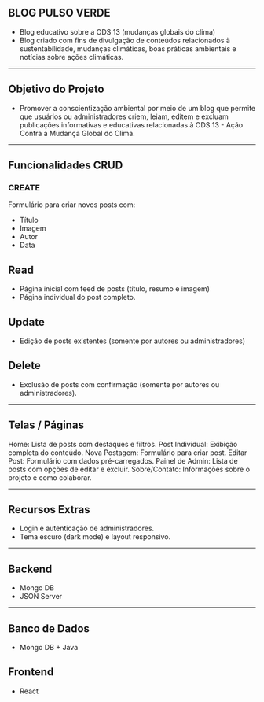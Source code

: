 ## BLOG PULSO VERDE
- Blog educativo sobre a ODS 13 (mudanças globais do clima)
- Blog criado com fins de divulgação de conteúdos relacionados à sustentabilidade, mudanças climáticas, boas práticas ambientais e notícias sobre ações climáticas.
---

## Objetivo do Projeto
- Promover a conscientização ambiental por meio de um blog que permite que usuários ou administradores criem, leiam, editem e excluam publicações informativas e educativas relacionadas à ODS 13 - Ação Contra a Mudança Global do Clima.
---

## Funcionalidades CRUD
### CREATE
Formulário para criar novos posts com:
- Título
- Imagem
- Autor
- Data

## Read
- Página inicial com feed de posts (título, resumo e imagem)
- Página individual do post completo.

## Update
- Edição de posts existentes (somente por autores ou administradores)

## Delete
- Exclusão de posts com confirmação (somente por autores ou administradores).

---

## Telas / Páginas
Home: Lista de posts com destaques e filtros.
Post Individual: Exibição completa do conteúdo.
Nova Postagem: Formulário para criar post.
Editar Post: Formulário com dados pré-carregados.
Painel de Admin: Lista de posts com opções de editar e excluir.
Sobre/Contato: Informações sobre o projeto e como colaborar.

---
## Recursos Extras
- Login e autenticação de administradores.
- Tema escuro (dark mode) e layout responsivo.
---

## Backend 
- Mongo DB
- JSON Server
---

## Banco de Dados
- Mongo DB + Java

## Frontend
- React

